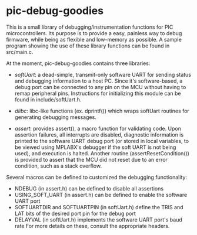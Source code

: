 # pic-debug-goodies #

This is a small library of debugging/instrumentation functions for PIC microcontrollers.
Its purpose is to provide a easy, painless way to debug firmware, while being as 
flexible and low-memory as possible. A sample program showing the use of these library functions can be found in src/main.c.

At the moment, pic-debug-goodies contains three libraries:

* *softUart*: a dead-simple, transmit-only software UART for sending status and debugging information to a host PC. Since
it's software-based, a debug port can be connected to any pin on the MCU without having to remap peripheral pins.
Instructions for initializing this module can be
found in include/softUart.h.

* *dlibc*: libc-like functions (ex. dprintf()) which wraps softUart routines for generating debugging messages. 

* *assert*: provides assert(), a macro function for validating code. Upon assertion failures, all interrupts are disabled,
diagnostic information is printed to the software UART debug port (or stored in local variables, to be viewed using
MPLABX's debugger if the soft UART is not being used), and execution is halted. Another routine (assertResetCondition())
is provided to assert that the MCU did not reset due to an error condition, such as a stack overflow.

Several macros can be defined to customized the debugging functionality:
* NDEBUG (in assert.h) can be defined to disable all assertions
* USING_SOFT_UART (in assert.h) can be defined to enable the software UART port
* SOFTUARTDIR and SOFTUARTPIN (in softUart.h) define the TRIS and LAT bits of the desired port pin
for the debug port
* DELAYVAL (in softUart.h) implements the software UART port's baud rate
For more details on these, consult the appropriate headers.

